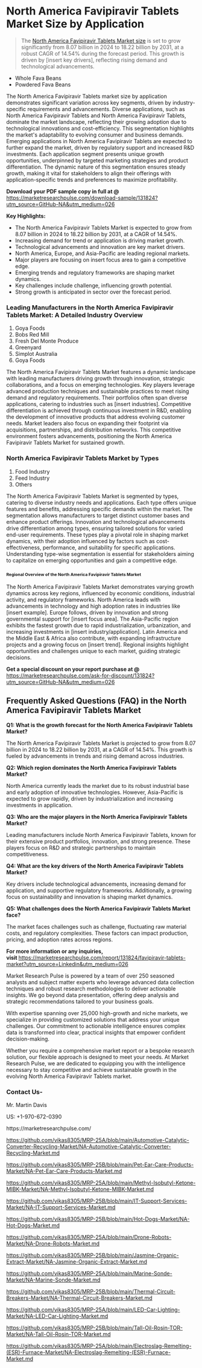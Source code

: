 <h1>North America Favipiravir Tablets Market&nbsp;Size by Application</h1><blockquote><p>The <a href="https://marketresearchpulse.com/download-sample/131824?utm_source=GitHub-NA&amp;utm_medium=026">North America Favipiravir Tablets Market size</a> is set to grow significantly from 8.07 billion in 2024 to 18.22 billion by 2031, at a robust CAGR of 14.54% during the forecast period. This growth is driven by [insert key drivers], reflecting rising demand and technological advancements.</p></blockquote><ul><li>Whole Fava Beans <li> Powdered Fava Beans</li></ul><p>The North America Favipiravir Tablets market size by application demonstrates significant variation across key segments, driven by industry-specific requirements and advancements. Diverse applications, such as North America Favipiravir Tablets and North America Favipiravir Tablets, dominate the market landscape, reflecting their growing adoption due to technological innovations and cost-efficiency. This segmentation highlights the market's adaptability to evolving consumer and business demands. Emerging applications in North America Favipiravir Tablets are expected to further expand the market, driven by regulatory support and increased R&D investments. Each application segment presents unique growth opportunities, underpinned by targeted marketing strategies and product differentiation. The dynamic nature of this segmentation ensures steady growth, making it vital for stakeholders to align their offerings with application-specific trends and preferences to maximize profitability.</p><p><strong>Download your PDF sample copy in full at @ </strong><a href="https://marketresearchpulse.com/download-sample/131824?utm_source=GitHub-NA&amp;utm_medium=026">https://marketresearchpulse.com/download-sample/131824?utm_source=GitHub-NA&amp;utm_medium=026</a></p><p><strong>Key Highlights: </strong></p><ul><li>The North America Favipiravir Tablets Market is expected to grow from 8.07 billion in 2024 to 18.22 billion by 2031, at a CAGR of 14.54%.</li><li>Increasing demand for trend or application is driving market growth.</li><li>Technological advancements and innovation are key market drivers.</li><li>North America, Europe, and Asia-Pacific are leading regional markets.</li><li>Major players are focusing on insert focus area to gain a competitive edge.</li><li>Emerging trends and regulatory frameworks are shaping market dynamics.</li><li>Key challenges include challenge, influencing growth potential.</li><li>Strong growth is anticipated in sector over the forecast period.</li></ul><h3>Leading Manufacturers in the North America Favipiravir Tablets Market: A Detailed Industry Overview</h3><ol><li>Goya Foods</li><li>Bobs Red Mill</li><li>Fresh Del Monte Produce</li><li>Greenyard</li><li>Simplot Australia</li><li>Goya Foods</li></ol><div class="flex max-w-full flex-col flex-grow"><div class="min-h-8 text-message flex w-full flex-col items-end gap-2 whitespace-normal break-words [.text-message+&amp;]:mt-5" dir="auto" data-message-author-role="assistant" data-message-id="fd8432e4-4910-450d-b182-61b7bfb0a01f" data-message-model-slug="gpt-4o"><div class="flex w-full flex-col gap-1 empty:hidden first:pt-[3px]"><div class="markdown prose w-full break-words dark:prose-invert light"><p>The North America Favipiravir Tablets Market features a dynamic landscape with leading manufacturers driving growth through innovation, strategic collaborations, and a focus on emerging technologies. Key players leverage advanced production techniques and sustainable practices to meet rising demand and regulatory requirements. Their portfolios often span diverse applications, catering to industries such as [insert industries]. Competitive differentiation is achieved through continuous investment in R&amp;D, enabling the development of innovative products that address evolving customer needs. Market leaders also focus on expanding their footprint via acquisitions, partnerships, and distribution networks. This competitive environment fosters advancements, positioning the North America Favipiravir Tablets Market for sustained growth.</p></div></div></div></div><h3>North America Favipiravir Tablets Market by Types</h3><ol><li>Food Industry <li> Feed Industry <li> Others</li></ol><div class="flex max-w-full flex-col flex-grow"><div class="min-h-8 text-message flex w-full flex-col items-end gap-2 whitespace-normal break-words [.text-message+&amp;]:mt-5" dir="auto" data-message-author-role="assistant" data-message-id="084470be-0bb7-4664-bddf-5156b4f41249" data-message-model-slug="gpt-4o-mini"><div class="flex w-full flex-col gap-1 empty:hidden first:pt-[3px]"><div class="markdown prose w-full break-words dark:prose-invert light"><p>The North America Favipiravir Tablets Market is segmented by types, catering to diverse industry needs and applications. Each type offers unique features and benefits, addressing specific demands within the market. The segmentation allows manufacturers to target distinct customer bases and enhance product offerings. Innovation and technological advancements drive differentiation among types, ensuring tailored solutions for varied end-user requirements. These types play a pivotal role in shaping market dynamics, with their adoption influenced by factors such as cost-effectiveness, performance, and suitability for specific applications. Understanding type-wise segmentation is essential for stakeholders aiming to capitalize on emerging opportunities and gain a competitive edge.</p></div></div></div></div><h3><span style="font-size: 11px;">Regional Overview of the North America Favipiravir Tablets Market</span></h3><div class="flex max-w-full flex-col flex-grow"><div class="min-h-8 text-message flex w-full flex-col items-end gap-2 whitespace-normal break-words [.text-message+&amp;]:mt-5" dir="auto" data-message-author-role="assistant" data-message-id="e9038762-ce64-4e30-91c9-9bd413514231" data-message-model-slug="gpt-4o-mini"><div class="flex w-full flex-col gap-1 empty:hidden first:pt-[3px]"><div class="markdown prose w-full break-words dark:prose-invert light"><p>The North America Favipiravir Tablets Market demonstrates varying growth dynamics across key regions, influenced by economic conditions, industrial activity, and regulatory frameworks. North America leads with advancements in technology and high adoption rates in industries like [insert example]. Europe follows, driven by innovation and strong governmental support for [insert focus area]. The Asia-Pacific region exhibits the fastest growth due to rapid industrialization, urbanization, and increasing investments in [insert industry/application]. Latin America and the Middle East &amp; Africa also contribute, with expanding infrastructure projects and a growing focus on [insert trend]. Regional insights highlight opportunities and challenges unique to each market, guiding strategic decisions.</p></div></div></div></div><p><strong>Get a special discount on your report purchase at @ </strong><a href="https://marketresearchpulse.com/ask-for-discount/131824?utm_source=GitHub-NA&amp;utm_medium=026">https://marketresearchpulse.com/ask-for-discount/131824?utm_source=GitHub-NA&amp;utm_medium=026</a></p><h2>Frequently Asked Questions (FAQ) in the North America Favipiravir Tablets Market</h2><p><strong>Q1: What is the growth forecast for the North America Favipiravir Tablets Market?</strong></p><p>The North America Favipiravir Tablets Market is projected to grow from 8.07 billion in 2024 to 18.22 billion by 2031, at a CAGR of 14.54%. This growth is fueled by advancements in trends and rising demand across industries.</p><p><strong>Q2: Which region dominates the North America Favipiravir Tablets Market?</strong></p><p>North America currently leads the market due to its robust industrial base and early adoption of innovative technologies. However, Asia-Pacific is expected to grow rapidly, driven by industrialization and increasing investments in application.</p><p><strong>Q3: Who are the major players in the North America Favipiravir Tablets Market?</strong></p><p>Leading manufacturers include North America Favipiravir Tablets, known for their extensive product portfolios, innovation, and strong presence. These players focus on R&amp;D and strategic partnerships to maintain competitiveness.</p><p><strong>Q4: What are the key drivers of the North America Favipiravir Tablets Market?</strong></p><p>Key drivers include technological advancements, increasing demand for application, and supportive regulatory frameworks. Additionally, a growing focus on sustainability and innovation is shaping market dynamics.</p><p><strong>Q5: What challenges does the North America Favipiravir Tablets Market face?</strong></p><p>The market faces challenges such as challenge, fluctuating raw material costs, and regulatory complexities. These factors can impact production, pricing, and adoption rates across regions.</p><p><strong>For more information or any inquiries, visit&nbsp;</strong><a href="https://marketresearchpulse.com/report/131824/favipiravir-tablets-market?utm_source=Linkedin&utm_medium=026">https://marketresearchpulse.com/report/131824/favipiravir-tablets-market?utm_source=Linkedin&utm_medium=026</a></p><p>Market Research Pulse is powered by a team of over 250 seasoned analysts and subject matter experts who leverage advanced data collection techniques and robust research methodologies to deliver actionable insights. We go beyond data presentation, offering deep analysis and strategic recommendations tailored to your business goals.</p><p>With expertise spanning over 25,000 high-growth and niche markets, we specialize in providing customized solutions that address your unique challenges. Our commitment to actionable intelligence ensures complex data is transformed into clear, practical insights that empower confident decision-making.</p><p>Whether you require a comprehensive market report or a bespoke research solution, our flexible approach is designed to meet your needs. At Market Research Pulse, we are dedicated to equipping you with the intelligence necessary to stay competitive and achieve sustainable growth in the evolving North America Favipiravir Tablets market.</p><h3><strong>Contact Us-</strong></h3><p>Mr. Martin Davis</p><p>US: +1-970-672-0390</p><p>https://marketresearchpulse.com/</p><p><a href="https://github.com/vikas8305/MRP-25A/blob/main/Automotive-Catalytic-Converter-Recycling-Market/NA-Automotive-Catalytic-Converter-Recycling-Market.md">https://github.com/vikas8305/MRP-25A/blob/main/Automotive-Catalytic-Converter-Recycling-Market/NA-Automotive-Catalytic-Converter-Recycling-Market.md</a></p><p><a href="https://github.com/vikas8305/MRP-25B/blob/main/Pet-Ear-Care-Products-Market/NA-Pet-Ear-Care-Products-Market.md">https://github.com/vikas8305/MRP-25B/blob/main/Pet-Ear-Care-Products-Market/NA-Pet-Ear-Care-Products-Market.md</a></p><p><a href="https://github.com/vikas8305/MRP-25A/blob/main/Methyl-Isobutyl-Ketone-MIBK-Market/NA-Methyl-Isobutyl-Ketone-MIBK-Market.md">https://github.com/vikas8305/MRP-25A/blob/main/Methyl-Isobutyl-Ketone-MIBK-Market/NA-Methyl-Isobutyl-Ketone-MIBK-Market.md</a></p><p><a href="https://github.com/vikas8305/MRP-25B/blob/main/IT-Support-Services-Market/NA-IT-Support-Services-Market.md">https://github.com/vikas8305/MRP-25B/blob/main/IT-Support-Services-Market/NA-IT-Support-Services-Market.md</a></p><p><a href="https://github.com/vikas8305/MRP-25B/blob/main/Hot-Dogs-Market/NA-Hot-Dogs-Market.md">https://github.com/vikas8305/MRP-25B/blob/main/Hot-Dogs-Market/NA-Hot-Dogs-Market.md</a></p><p><a href="https://github.com/vikas8305/MRP-25A/blob/main/Drone-Robots-Market/NA-Drone-Robots-Market.md">https://github.com/vikas8305/MRP-25A/blob/main/Drone-Robots-Market/NA-Drone-Robots-Market.md</a></p><p><a href="https://github.com/vikas8305/MRP-25B/blob/main/Jasmine-Organic-Extract-Market/NA-Jasmine-Organic-Extract-Market.md">https://github.com/vikas8305/MRP-25B/blob/main/Jasmine-Organic-Extract-Market/NA-Jasmine-Organic-Extract-Market.md</a></p><p><a href="https://github.com/vikas8305/MRP-25A/blob/main/Marine-Sonde-Market/NA-Marine-Sonde-Market.md">https://github.com/vikas8305/MRP-25A/blob/main/Marine-Sonde-Market/NA-Marine-Sonde-Market.md</a></p><p><a href="https://github.com/vikas8305/MRP-25B/blob/main/Thermal-Circuit-Breakers-Market/NA-Thermal-Circuit-Breakers-Market.md">https://github.com/vikas8305/MRP-25B/blob/main/Thermal-Circuit-Breakers-Market/NA-Thermal-Circuit-Breakers-Market.md</a></p><p><a href="https://github.com/vikas8305/MRP-25A/blob/main/LED-Car-Lighting-Market/NA-LED-Car-Lighting-Market.md">https://github.com/vikas8305/MRP-25A/blob/main/LED-Car-Lighting-Market/NA-LED-Car-Lighting-Market.md</a></p><p><a href="https://github.com/vikas8305/MRP-25B/blob/main/Tall-Oil-Rosin-TOR-Market/NA-Tall-Oil-Rosin-TOR-Market.md">https://github.com/vikas8305/MRP-25B/blob/main/Tall-Oil-Rosin-TOR-Market/NA-Tall-Oil-Rosin-TOR-Market.md</a></p><p><a href="https://github.com/vikas8305/MRP-25A/blob/main/Electroslag-Remelting-(ESR)-Furnace-Market/NA-Electroslag-Remelting-(ESR)-Furnace-Market.md">https://github.com/vikas8305/MRP-25A/blob/main/Electroslag-Remelting-(ESR)-Furnace-Market/NA-Electroslag-Remelting-(ESR)-Furnace-Market.md</a></p>
